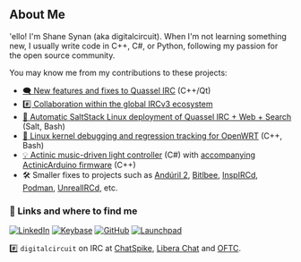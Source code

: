 ## About Me

'ello!  I'm Shane Synan (aka digitalcircuit).  When I'm not learning something new, I usually write code in C++, C#, or Python, following my passion for the open source community.

You may know me from my contributions to these projects:

* [🗨️ New features and fixes to Quassel IRC](https://quassel-irc.org/ ) (C++/Qt)
* [#️⃣ Collaboration within the global IRCv3 ecosystem](https://ircv3.net/ )
* [🤖 Automatic SaltStack Linux deployment of Quassel IRC + Web + Search](https://github.com/digitalcircuit/salt-box-quassel ) (Salt, Bash)
* [📶 Linux kernel debugging and regression tracking for OpenWRT](https://openwrt.org/ ) (C++, Bash)
* [💡 Actinic music-driven light controller](https://github.com/digitalcircuit/actinic) (C#) with [accompanying ActinicArduino firmware](https://github.com/digitalcircuit/ActinicArduino ) (C++)
* 🛠 Smaller fixes to projects such as [Andúril 2](https://launchpad.net/flashlight-firmware ), [Bitlbee](https://www.bitlbee.org/ ), [InspIRCd](https://www.inspircd.org/ ), [Podman](https://podman.io/ ), [UnrealIRCd](https://www.unrealircd.org/ ), etc.

<!-- TODO: Finish portfolio
Specific examples and more details [are on my portfolio page](https://<domain>/portfolio ).
-->

### 🔗 Links and where to find me
<!-- TODO: Finish portfolio
[![badge saying "my portfolio"](https://img.shields.io/badge/my_portfolio-000?style=for-the-badge&logo=ko-fi&logoColor=white)](https://<domain>/portfolio)
-->
[![LinkedIn](https://img.shields.io/badge/linkedin-0A66C2?style=for-the-badge&logo=linkedin&logoColor=white)](https://www.linkedin.com/in/shane-synan/ )
[![Keybase](https://img.shields.io/badge/keybase-33A0FF?style=for-the-badge&logo=keybase&logoColor=white)](https://keybase.io/digitalcircuit/ )
[![GitHub](https://img.shields.io/badge/github-000?style=for-the-badge&logo=github&logoColor=white)](https://github.com/digitalcircuit/ )
[![Launchpad](https://img.shields.io/badge/launchpad-F8C300?style=for-the-badge&logo=launchpad&logoColor=black)](https://launchpad.net/~digitalcircuit )

#️⃣ `digitalcircuit` on IRC at [ChatSpike](https://www.chatspike.net/ ), [Libera Chat](https://libera.chat/ ) and [OFTC](https://www.oftc.net/ ).
